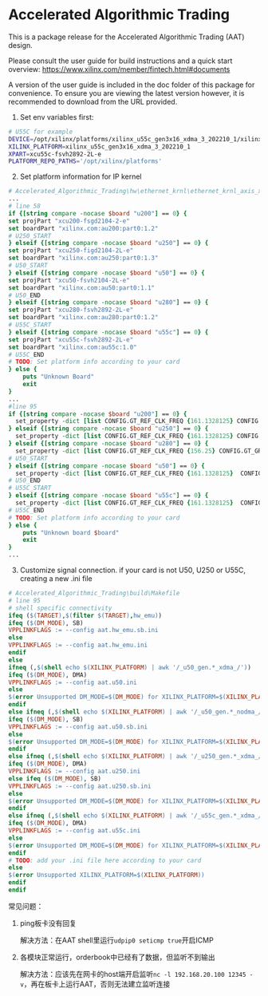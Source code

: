 Accelerated Algorithmic Trading
===============================

This is a package release for the Accelerated Algorithmic Trading (AAT) design.

Please consult the user guide for build instructions and a quick start overview:
https://www.xilinx.com/member/fintech.html#documents

A version of the user guide is included in the doc folder of this package for
convenience. To ensure you are viewing the latest version however, it is
recommended to download from the URL provided.

1. Set env variables first:
```bash
# U55C for example
DEVICE=/opt/xilinx/platforms/xilinx_u55c_gen3x16_xdma_3_202210_1/xilinx_u55c_gen3x16_xdma_3_202210_1.xpfm
XILINX_PLATFORM=xilinx_u55c_gen3x16_xdma_3_202210_1
XPART=xcu55c-fsvh2892-2L-e
PLATFORM_REPO_PATHS='/opt/xilinx/platforms'
```

2. Set platform information for IP kernel
```tcl
# Accelerated_Algorithmic_Trading\hw\ethernet_krnl\ethernet_krnl_axis_x4\scripts\package_kernel.tcl
...
# line 58
if {[string compare -nocase $board "u200"] == 0} {
set projPart "xcu200-fsgd2104-2-e"
set boardPart "xilinx.com:au200:part0:1.2"
# U250_START
} elseif {[string compare -nocase $board "u250"] == 0} {
set projPart "xcu250-figd2104-2L-e"
set boardPart "xilinx.com:au250:part0:1.3"
# U50_START
} elseif {[string compare -nocase $board "u50"] == 0} {
set projPart "xcu50-fsvh2104-2L-e"
set boardPart "xilinx.com:au50:part0:1.1"
# U50_END
} elseif {[string compare -nocase $board "u280"] == 0} {
set projPart "xcu280-fsvh2892-2L-e"
set boardPart "xilinx.com:au280:part0:1.2"
# U55C_START
} elseif {[string compare -nocase $board "u55c"] == 0} {
set projPart "xcu55c-fsvh2892-2L-e"
set boardPart "xilinx.com:au55c:1.0"
# U55C_END
# TODO: Set platform info according to your card
} else {
	puts "Unknown Board"
	exit
}
...
#line 95
if {[string compare -nocase $board "u200"] == 0} {
  set_property -dict [list CONFIG.GT_REF_CLK_FREQ {161.1328125} CONFIG.GT_GROUP_SELECT {Quad_X1Y11} CONFIG.LANE1_GT_LOC {X1Y44} CONFIG.LANE2_GT_LOC {X1Y45} CONFIG.LANE3_GT_LOC {X1Y46} CONFIG.LANE4_GT_LOC {X1Y47}] [get_ips xxv_ethernet_x4_0]
} elseif {[string compare -nocase $board "u250"] == 0} {
  set_property -dict [list CONFIG.GT_REF_CLK_FREQ {161.1328125} CONFIG.GT_GROUP_SELECT {Quad_X1Y10} CONFIG.LANE1_GT_LOC {X1Y40} CONFIG.LANE2_GT_LOC {X1Y41} CONFIG.LANE3_GT_LOC {X1Y42} CONFIG.LANE4_GT_LOC {X1Y43}] [get_ips xxv_ethernet_x4_0]
} elseif {[string compare -nocase $board "u280"] == 0} {
  set_property -dict [list CONFIG.GT_REF_CLK_FREQ {156.25} CONFIG.GT_GROUP_SELECT {Quad_X0Y10} CONFIG.LANE1_GT_LOC {X0Y40} CONFIG.LANE2_GT_LOC {X0Y41} CONFIG.GT_DRP_CLK {50}] [get_ips xxv_ethernet_x4_0]
# U50_START
} elseif {[string compare -nocase $board "u50"] == 0} {
  set_property -dict [list CONFIG.GT_REF_CLK_FREQ {161.1328125}  CONFIG.GT_GROUP_SELECT {Quad_X0Y7} CONFIG.LANE1_GT_LOC {X0Y28} CONFIG.LANE2_GT_LOC {X0Y29} CONFIG.LANE3_GT_LOC {X0Y30} CONFIG.LANE4_GT_LOC {X0Y31}] [get_ips xxv_ethernet_x4_0]
# U50_END
# U55C_START
} elseif {[string compare -nocase $board "u55c"] == 0} {
  set_property -dict [list CONFIG.GT_REF_CLK_FREQ {161.1328125}  CONFIG.GT_GROUP_SELECT {Quad_X0Y7} CONFIG.LANE1_GT_LOC {X0Y28} CONFIG.LANE2_GT_LOC {X0Y29} CONFIG.LANE3_GT_LOC {X0Y30} CONFIG.LANE4_GT_LOC {X0Y31}] [get_ips xxv_ethernet_x4_0]
# U55C_END
# TODO: Set platform info according to your card
} else {
    puts "Unknown board $board"
    exit
}
...
```
3. Customize signal connection. if your card is not U50, U250 or U55C, creating a new .ini file
```makefile
# Accelerated_Algorithmic_Trading\build\Makefile
# line 95
# shell specific connectivity
ifeq ($(TARGET),$(filter $(TARGET),hw_emu))
ifeq ($(DM_MODE), SB)
VPPLINKFLAGS := --config aat.hw_emu.sb.ini
else
VPPLINKFLAGS := --config aat.hw_emu.ini
endif
else
ifneq (,$(shell echo $(XILINX_PLATFORM) | awk '/_u50_gen.*_xdma_/'))
ifeq ($(DM_MODE), DMA)
VPPLINKFLAGS := --config aat.u50.ini
else
$(error Unsupported DM_MODE=$(DM_MODE) for XILINX_PLATFORM=$(XILINX_PLATFORM))
endif
else ifneq (,$(shell echo $(XILINX_PLATFORM) | awk '/_u50_gen.*_nodma_/'))
ifeq ($(DM_MODE), SB)
VPPLINKFLAGS := --config aat.u50.sb.ini
else
$(error Unsupported DM_MODE=$(DM_MODE) for XILINX_PLATFORM=$(XILINX_PLATFORM))
endif
else ifneq (,$(shell echo $(XILINX_PLATFORM) | awk '/_u250_gen.*_xdma_/'))
ifeq ($(DM_MODE), DMA)
VPPLINKFLAGS := --config aat.u250.ini
else ifeq ($(DM_MODE), SB)
VPPLINKFLAGS := --config aat.u250.sb.ini
else
$(error Unsupported DM_MODE=$(DM_MODE) for XILINX_PLATFORM=$(XILINX_PLATFORM))
endif
else ifneq (,$(shell echo $(XILINX_PLATFORM) | awk '/_u55c_gen.*_xdma_/'))
ifeq ($(DM_MODE), DMA)
VPPLINKFLAGS := --config aat.u55c.ini
else
$(error Unsupported DM_MODE=$(DM_MODE) for XILINX_PLATFORM=$(XILINX_PLATFORM))
endif
# TODO: add your .ini file here according to your card
else
$(error Unsupported XILINX_PLATFORM=$(XILINX_PLATFORM))
endif
endif
```

常见问题：

1. ping板卡没有回复
  
    解决方法：在AAT shell里运行`udpip0 seticmp true`开启ICMP

2. 各模块正常运行，orderbook中已经有了数据，但监听不到输出

    解决方法：应该先在网卡的host端开启监听`nc -l 192.168.20.100 12345 -v`，再在板卡上运行AAT，否则无法建立监听连接